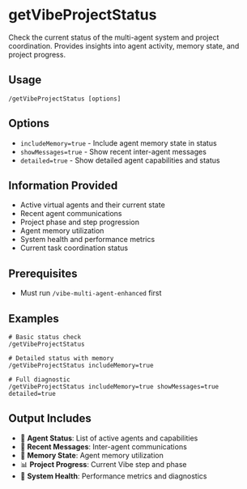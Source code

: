 # getVibeProjectStatus

Check the current status of the multi-agent system and project coordination. Provides insights into agent activity, memory state, and project progress.

## Usage
```
/getVibeProjectStatus [options]
```

## Options
- `includeMemory=true` - Include agent memory state in status
- `showMessages=true` - Show recent inter-agent messages
- `detailed=true` - Show detailed agent capabilities and status

## Information Provided
- Active virtual agents and their current state
- Recent agent communications
- Project phase and step progression
- Agent memory utilization
- System health and performance metrics
- Current task coordination status

## Prerequisites
- Must run `/vibe-multi-agent-enhanced` first

## Examples
```
# Basic status check
/getVibeProjectStatus

# Detailed status with memory
/getVibeProjectStatus includeMemory=true

# Full diagnostic
/getVibeProjectStatus includeMemory=true showMessages=true detailed=true
```

## Output Includes
- 📡 **Agent Status**: List of active agents and capabilities
- 💬 **Recent Messages**: Inter-agent communications
- 🧠 **Memory State**: Agent memory utilization
- 📊 **Project Progress**: Current Vibe step and phase
- 🔧 **System Health**: Performance metrics and diagnostics